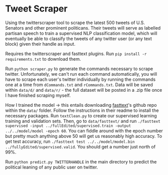 # Tweet Scraper

Using the twitterscraper tool to scrape the latest 500 tweets of U.S. Senators and other prominent politicans. Their tweets will serve as labelled partisan speech to train a supervised NLP classification model, which will eventually be able to classify the tweets of any twitter user (or any text block) given their handle as input.

Requires the twitterscraper and fasttext plugins. Run `pip install -r requirements.txt` to download them.

Run `python scraper.py` to generate the commands necessary to scrape twitter. Unfortunately, we can't run each command automatically, you will have to scrape each user's twitter individually by running the commands one at a time from `dCommands.txt` and `rCommands.txt`. Data will be saved within `data/d/` and `data/r/` - the full dataset will be posted in a .zip file once I have finished scraping myself.

How I trained the model -> this entails downloading [fasttext](https://github.com/facebookresearch/fastText/tree/master/python)'s github repo within the `data/` folder. Follow the instructions in their readme to install the necessary packages. Run `textClean.py` to create our supervised learning training and validation sets. Then, go to `data/fasttext/` and run `./fasttext supervised -input ../fullEdited/supervised.train -output ../../model/model -epoch 60`. You can fiddle around with the epoch number but pretty much anything above 50 will get us reasonably high accuracy. To get test accuracy, run `./fasttext test ../../model/model.bin ../fullyEdited/supervised.valid`. You should get a number just north of 99%.

Run `python predict.py TWITTERHANDLE` in the main directory to predict the political leaning of any public user on twitter.
